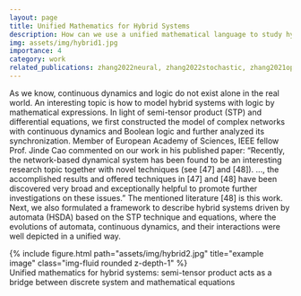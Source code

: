 ```yaml
---
layout: page
title: Unified Mathematics for Hybrid Systems
description: How can we use a unified mathematical language to study hybrid systems?
img: assets/img/hybrid1.jpg
importance: 4
category: work
related_publications: zhang2022neural, zhang2022stochastic, zhang2021optimal1, zhang2021optimal2, zhang2020optimal, zhang2019game
---
```


As we know, continuous dynamics and logic do not exist alone in the real world. An interesting topic is how to model hybrid systems with logic by mathematical expressions. In light of semi-tensor product (STP) and differential equations, we first constructed the model of complex networks with continuous dynamics and Boolean logic and further analyzed its synchronization. Member of European Academy of Sciences, IEEE fellow Prof. Jinde Cao commented on our work in his published paper: “Recently, the network-based dynamical system has been found to be an interesting research topic together with novel techniques (see [47] and [48]). ..., the accomplished results and offered techniques in [47] and [48] have been discovered very broad and exceptionally helpful to promote further investigations on these issues.” The mentioned literature [48] is this work. Next, we also formulated a framework to describe hybrid systems driven by automata (HSDA) based on the STP technique and equations, where the evolutions of automata, continuous dynamics, and their interactions were well depicted in a unified way.
<div class="row justify-content-sm-center">
    <div class="col-sm-13 mt-3 mt-md-0">
        {% include figure.html path="assets/img/hybrid2.jpg" title="example image" class="img-fluid rounded z-depth-1" %}
    </div>
</div>
<div class="caption">
   Unified mathematics for hybrid systems: semi-tensor product acts as a bridge between discrete system and mathematical equations
</div>
